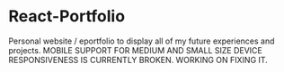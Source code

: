 # React-Portfolio
Personal website / eportfolio to display all of my future experiences and projects.
MOBILE SUPPORT FOR MEDIUM AND SMALL SIZE DEVICE RESPONSIVENESS IS CURRENTLY BROKEN. WORKING ON FIXING IT.
